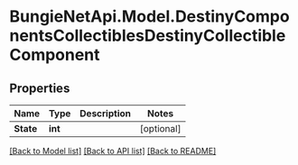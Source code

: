 # BungieNetApi.Model.DestinyComponentsCollectiblesDestinyCollectibleComponent
## Properties

Name | Type | Description | Notes
------------ | ------------- | ------------- | -------------
**State** | **int** |  | [optional] 

[[Back to Model list]](../README.md#documentation-for-models) [[Back to API list]](../README.md#documentation-for-api-endpoints) [[Back to README]](../README.md)

